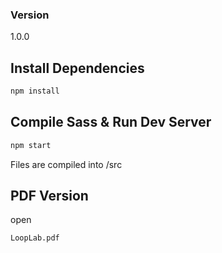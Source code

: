 ### Version

1.0.0

## Install Dependencies

```bash
npm install 
```

## Compile Sass & Run Dev Server

```bash
npm start
```

Files are compiled into /src

## PDF Version
open
```bash
LoopLab.pdf
```
